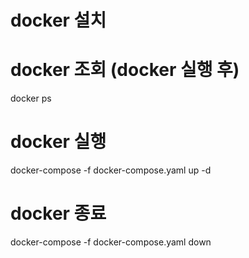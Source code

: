 # docker 설치

# docker 조회 (docker 실행 후)
docker ps

# docker 실행
docker-compose -f docker-compose.yaml up -d

# docker 종료
docker-compose -f docker-compose.yaml down

